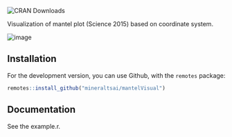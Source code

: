 ![CRAN Downloads](https://cranlogs.r-pkg.org/badges/mantelVisual)

Visualization of mantel plot (Science 2015) based on coordinate system.

![image](https://github.com/mineraltsai/mantelVisual/edit/master/science2015.png) 

## Installation

For the development version, you can use Github, with the `remotes`
package:

```r
remotes::install_github("mineraltsai/mantelVisual")
```

## Documentation

See the example.r.
